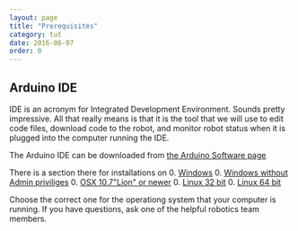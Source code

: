 ```yaml
---
layout: page
title: "Prerequisites"
category: tut
date: 2016-06-07
order: 0
---
```



## Arduino IDE

IDE is an acronym for Integrated Development Environment. Sounds pretty
impressive. All that really means is that it is the tool that we will
use to edit code files, download code to the robot, and monitor robot
status when it is plugged into the computer running the IDE.

The Arduino IDE can be downloaded from [the Arduino Software page](https://www.arduino.cc/en/Main/Software)

There is a section there for installations on
0. [Windows](https://www.arduino.cc/download_handler.php?f=/arduino-1.6.9-windows.exe)
0. [Windows without Admin priviliges](https://www.arduino.cc/download_handler.php?f=/arduino-1.6.9-windows.zip)
0. [OSX 10.7"Lion" or newer](https://www.arduino.cc/download_handler.php?f=/arduino-1.6.9-macosx.zip)
0. [Linux 32 bit](https://www.arduino.cc/download_handler.php?f=/arduino-1.6.9-linux32.tar.xz)
0. [Linux 64 bit](https://www.arduino.cc/download_handler.php?f=/arduino-1.6.9-linux64.tar.xz)

Choose the correct one for the operationg system that your computer is
running. If you have questions, ask one of the helpful robotics team
members.


